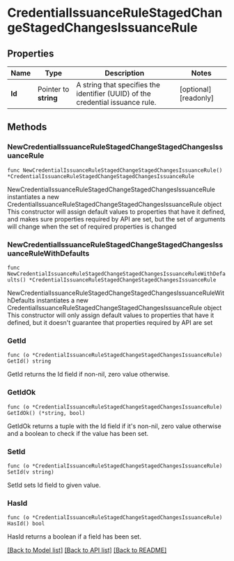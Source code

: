 # CredentialIssuanceRuleStagedChangeStagedChangesIssuanceRule

## Properties

Name | Type | Description | Notes
------------ | ------------- | ------------- | -------------
**Id** | Pointer to **string** | A string that specifies the identifier (UUID) of the credential issuance rule. | [optional] [readonly] 

## Methods

### NewCredentialIssuanceRuleStagedChangeStagedChangesIssuanceRule

`func NewCredentialIssuanceRuleStagedChangeStagedChangesIssuanceRule() *CredentialIssuanceRuleStagedChangeStagedChangesIssuanceRule`

NewCredentialIssuanceRuleStagedChangeStagedChangesIssuanceRule instantiates a new CredentialIssuanceRuleStagedChangeStagedChangesIssuanceRule object
This constructor will assign default values to properties that have it defined,
and makes sure properties required by API are set, but the set of arguments
will change when the set of required properties is changed

### NewCredentialIssuanceRuleStagedChangeStagedChangesIssuanceRuleWithDefaults

`func NewCredentialIssuanceRuleStagedChangeStagedChangesIssuanceRuleWithDefaults() *CredentialIssuanceRuleStagedChangeStagedChangesIssuanceRule`

NewCredentialIssuanceRuleStagedChangeStagedChangesIssuanceRuleWithDefaults instantiates a new CredentialIssuanceRuleStagedChangeStagedChangesIssuanceRule object
This constructor will only assign default values to properties that have it defined,
but it doesn't guarantee that properties required by API are set

### GetId

`func (o *CredentialIssuanceRuleStagedChangeStagedChangesIssuanceRule) GetId() string`

GetId returns the Id field if non-nil, zero value otherwise.

### GetIdOk

`func (o *CredentialIssuanceRuleStagedChangeStagedChangesIssuanceRule) GetIdOk() (*string, bool)`

GetIdOk returns a tuple with the Id field if it's non-nil, zero value otherwise
and a boolean to check if the value has been set.

### SetId

`func (o *CredentialIssuanceRuleStagedChangeStagedChangesIssuanceRule) SetId(v string)`

SetId sets Id field to given value.

### HasId

`func (o *CredentialIssuanceRuleStagedChangeStagedChangesIssuanceRule) HasId() bool`

HasId returns a boolean if a field has been set.


[[Back to Model list]](../README.md#documentation-for-models) [[Back to API list]](../README.md#documentation-for-api-endpoints) [[Back to README]](../README.md)


